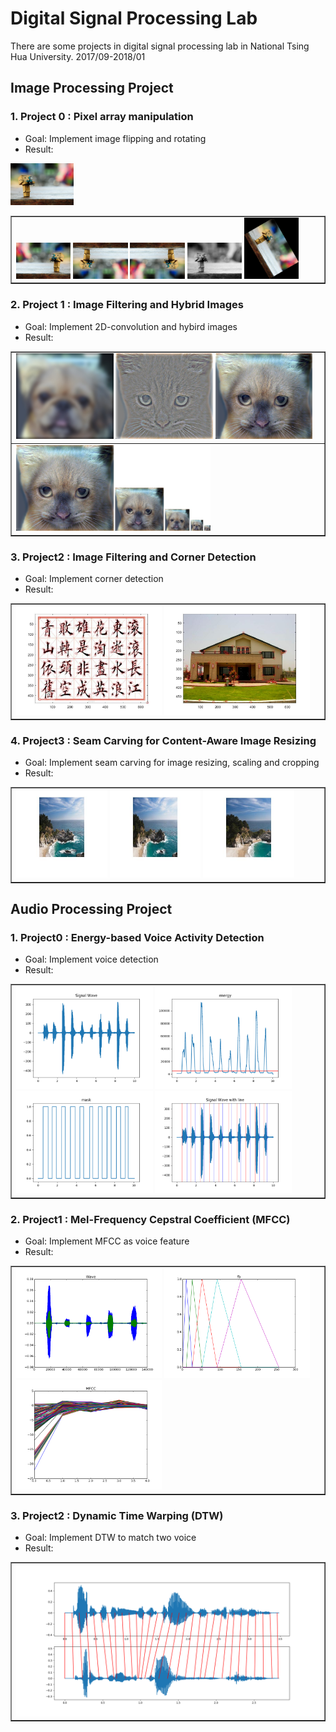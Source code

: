 # Digital Signal Processing Lab
There are some projects in digital signal processing lab  in National Tsing Hua University. 2017/09-2018/01

## Image Processing Project
### 1. Project 0 : Pixel array manipulation
* Goal: Implement image flipping and rotating
* Result: 
<img src="./Pixel array manipulation/results/image.jpg" width="20%"/>
<table border=1>
<tr>
<td>
<img src="./Pixel array manipulation/results/horizontal flipping.jpg" width="18%"/>
<img src="./Pixel array manipulation/results/vertical flipping.jpg"  width="18%"/>
<img src="./Pixel array manipulation/results/horizontal + vertical flipping.jpg" width="18%"/>
<img src="./Pixel array manipulation/results/grey scale image.jpg" width="18%"/>
<img src="./Pixel array manipulation/results/rotation 60.jpg" width="18%"/>
</td>
</tr>
</table>
      
### 2. Project 1 : Image Filtering and Hybrid Images
* Goal: Implement 2D-convolution and hybird images
* Result:
<table border=1>
<tr>
<td>
<img src="./Image Filtering and Hybrid Images/results/low_frequencies.jpg" width="32%"/>
<img src="./Image Filtering and Hybrid Images/results/high_frequencies.jpg"  width="32%"/>
<img src="./Image Filtering and Hybrid Images/results/hybrid_image.jpg" width="32%"/>
</td>
</tr>

<tr>
<td>
<img src="./Image Filtering and Hybrid Images/results/hybrid_image_scales.jpg" width="64%"/>
</td>
</tr>
</table>

### 3. Project2 : Image Filtering and Corner Detection
* Goal: Implement corner detection
* Result:
<table border=1>
<tr>
<td>
<img src="./Image Filtering and Corner Detection/results/chinese.jpg" width="48%"/>
<img src="./Image Filtering and Corner Detection/results/house.jpg"  width="48%"/>
</td>
</tr>
</table>

### 4. Project3 : Seam Carving for Content-Aware Image Resizing
* Goal: Implement seam carving for image resizing, scaling and cropping
* Result:
<table border=1>
<tr>
<td>
<img src="./Seam Carving for Content-Aware Image Resizing/results/seam_sea.jpg" width="30%"/>
<img src="./Seam Carving for Content-Aware Image Resizing/results/scaling_sea.jpg"  width="30%"/>
<img src="./Seam Carving for Content-Aware Image Resizing/results/cropping_sea.jpg" width="30%"/>
</td>
</tr>
</table>
      
## Audio Processing Project
### 1. Project0 : Energy-based Voice Activity Detection
* Goal: Implement voice detection
* Result:
<table border=1>
<tr>
<td>
<img src="./Energy-based Voice Activity Detection/results/my_origin.png" width="45%"/>
<img src="./Energy-based Voice Activity Detection/results/my_energy.png"  width="45%"/>
<img src="./Energy-based Voice Activity Detection/results/my_check.png" width="45%"/>
<img src="./Energy-based Voice Activity Detection/results/my_cut.png" width="45%"/>
</td>
</tr>
</table>

### 2. Project1 : Mel-Frequency Cepstral Coefficient (MFCC)
* Goal: Implement MFCC as voice feature
* Result:
<table border=1>
<tr>
<td>
<img src="./Mel-Frequency Cepstral Coefficient/results/pre.png" width="48%"/>
<img src="/Mel-Frequency Cepstral Coefficient/results/tri.png" width="48%"/>
<img src="./Mel-Frequency Cepstral Coefficient/results/MFCC.png"  width="48%"/>
</td>
</tr>
</table>

### 3. Project2 : Dynamic Time Warping (DTW)
* Goal: Implement DTW to match two voice
* Result:
<table border=1>
<tr>
<td>
<img src="./Dynamic Time Warping/results/Figure_2.png" width="100%"/>
</td>
</tr>
</table>

